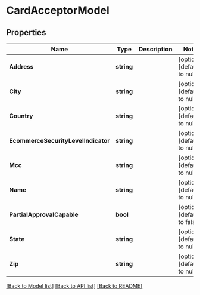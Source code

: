 # CardAcceptorModel

## Properties
Name | Type | Description | Notes
------------ | ------------- | ------------- | -------------
**Address** | **string** |  | [optional] [default to null]
**City** | **string** |  | [optional] [default to null]
**Country** | **string** |  | [optional] [default to null]
**EcommerceSecurityLevelIndicator** | **string** |  | [optional] [default to null]
**Mcc** | **string** |  | [optional] [default to null]
**Name** | **string** |  | [optional] [default to null]
**PartialApprovalCapable** | **bool** |  | [optional] [default to false]
**State** | **string** |  | [optional] [default to null]
**Zip** | **string** |  | [optional] [default to null]

[[Back to Model list]](../README.md#documentation-for-models) [[Back to API list]](../README.md#documentation-for-api-endpoints) [[Back to README]](../README.md)

